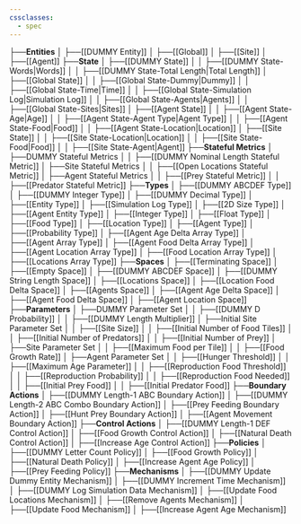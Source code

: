 ```yaml
---
cssclasses:
  - spec
---
```


├──**Entities**
│   ├──[[DUMMY Entity]]
│   ├──[[Global]]
│   ├──[[Site]]
│   ├──[[Agent]]
├──**State**
│   ├──[[DUMMY State]]
│   │   ├──[[DUMMY State-Words\|Words]]
│   │   ├──[[DUMMY State-Total Length\|Total Length]]
│   ├──[[Global State]]
│   │   ├──[[Global State-Dummy\|Dummy]]
│   │   ├──[[Global State-Time\|Time]]
│   │   ├──[[Global State-Simulation Log\|Simulation Log]]
│   │   ├──[[Global State-Agents\|Agents]]
│   │   ├──[[Global State-Sites\|Sites]]
│   ├──[[Agent State]]
│   │   ├──[[Agent State-Age\|Age]]
│   │   ├──[[Agent State-Agent Type\|Agent Type]]
│   │   ├──[[Agent State-Food\|Food]]
│   │   ├──[[Agent State-Location\|Location]]
│   ├──[[Site State]]
│   │   ├──[[Site State-Location\|Location]]
│   │   ├──[[Site State-Food\|Food]]
│   │   ├──[[Site State-Agent\|Agent]]
├──**Stateful Metrics**
│   ├──DUMMY Stateful Metrics
│   │   ├──[[DUMMY Nominal Length Stateful Metric]]
│   ├──Site Stateful Metrics
│   │   ├──[[Open Locations Stateful Metric]]
│   ├──Agent Stateful Metrics
│   │   ├──[[Prey Stateful Metric]]
│   │   ├──[[Predator Stateful Metric]]
├──**Types**
│   ├──[[DUMMY ABCDEF Type]]
│   ├──[[DUMMY Integer Type]]
│   ├──[[DUMMY Decimal Type]]
│   ├──[[Entity Type]]
│   ├──[[Simulation Log Type]]
│   ├──[[2D Size Type]]
│   ├──[[Agent Entity Type]]
│   ├──[[Integer Type]]
│   ├──[[Float Type]]
│   ├──[[Food Type]]
│   ├──[[Location Type]]
│   ├──[[Agent Type]]
│   ├──[[Probability Type]]
│   ├──[[Agent Age Delta Array Type]]
│   ├──[[Agent Array Type]]
│   ├──[[Agent Food Delta Array Type]]
│   ├──[[Agent Location Array Type]]
│   ├──[[Food Location Array Type]]
│   ├──[[Locations Array Type]]
├──**Spaces**
│   ├──[[Terminating Space]]
│   ├──[[Empty Space]]
│   ├──[[DUMMY ABCDEF Space]]
│   ├──[[DUMMY String Length Space]]
│   ├──[[Locations Space]]
│   ├──[[Location Food Delta Space]]
│   ├──[[Agents Space]]
│   ├──[[Agent Age Delta Space]]
│   ├──[[Agent Food Delta Space]]
│   ├──[[Agent Location Space]]
├──**Parameters**
│   ├──DUMMY Parameter Set
│   │   ├──[[DUMMY D Probability]]
│   │   ├──[[DUMMY Length Multiplier]]
│   ├──Initial Site Parameter Set
│   │   ├──[[Site Size]]
│   │   ├──[[Initial Number of Food Tiles]]
│   │   ├──[[Initial Number of Predators]]
│   │   ├──[[Initial Number of Prey]]
│   ├──Site Parameter Set
│   │   ├──[[Maximum Food per Tile]]
│   │   ├──[[Food Growth Rate]]
│   ├──Agent Parameter Set
│   │   ├──[[Hunger Threshold]]
│   │   ├──[[Maximum Age Parameter]]
│   │   ├──[[Reproduction Food Threshold]]
│   │   ├──[[Reproduction Probability]]
│   │   ├──[[Reproduction Food Needed]]
│   │   ├──[[Initial Prey Food]]
│   │   ├──[[Initial Predator Food]]
├──**Boundary Actions**
│   ├──[[DUMMY Length-1 ABC Boundary Action]]
│   ├──[[DUMMY Length-2 ABC Combo Boundary Action]]
│   ├──[[Prey Feeding Boundary Action]]
│   ├──[[Hunt Prey Boundary Action]]
│   ├──[[Agent Movement Boundary Action]]
├──**Control Actions**
│   ├──[[DUMMY Length-1 DEF Control Action]]
│   ├──[[Food Growth Control Action]]
│   ├──[[Natural Death Control Action]]
│   ├──[[Increase Age Control Action]]
├──**Policies**
│   ├──[[DUMMY Letter Count Policy]]
│   ├──[[Food Growth Policy]]
│   ├──[[Natural Death Policy]]
│   ├──[[Increase Agent Age Policy]]
│   ├──[[Prey Feeding Policy]]
├──**Mechanisms**
│   ├──[[DUMMY Update Dummy Entity Mechanism]]
│   ├──[[DUMMY Increment Time Mechanism]]
│   ├──[[DUMMY Log Simulation Data Mechanism]]
│   ├──[[Update Food Locations Mechanism]]
│   ├──[[Remove Agents Mechanism]]
│   ├──[[Update Food Mechanism]]
│   ├──[[Increase Agent Age Mechanism]]
